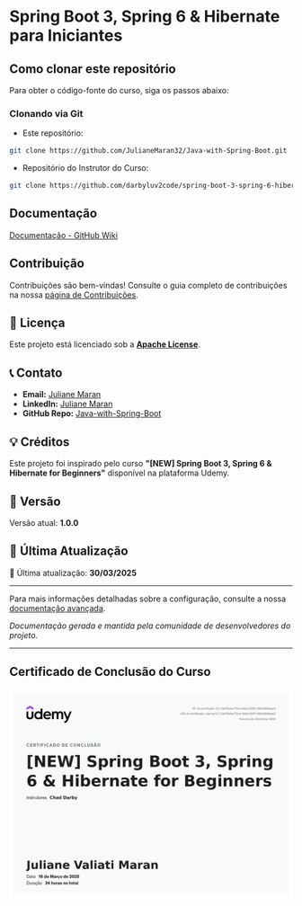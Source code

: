 # Spring Boot 3, Spring 6 & Hibernate para Iniciantes

## Como clonar este repositório

Para obter o código-fonte do curso, siga os passos abaixo:

### Clonando via Git

* Este repositório:

```sh
git clone https://github.com/JulianeMaran32/Java-with-Spring-Boot.git
```

* Repositório do Instrutor do Curso:

```sh
git clone https://github.com/darbyluv2code/spring-boot-3-spring-6-hibernate-for-beginners.git
```

## Documentação

[Documentação - GitHub Wiki](https://github.com/JulianeMaran32/Java-with-Spring-Boot/wiki)

## Contribuição

Contribuições são bem-vindas! Consulte o guia completo de contribuições na
nossa [página de Contribuições](https://github.com/JulianeMaran32/Java-with-Spring-Boot/wiki/Contributing).

## 📜 Licença

Este projeto está licenciado sob a **[Apache License](./LICENSE)**.

## 📞 Contato

- **Email:** [Juliane Maran](mailto:julianemaran@gmail.com)
- **LinkedIn:** [Juliane Maran](www.linkedin.com/in/juliane-maran)
- **GitHub Repo:** [Java-with-Spring-Boot](https://github.com/JulianeMaran32/Java-with-Spring-Boot)

## 💡 Créditos

Este projeto foi inspirado pelo curso **"[NEW] Spring Boot 3, Spring 6 & Hibernate for Beginners"** disponível na
plataforma Udemy.

## 🔖 Versão

Versão atual: **1.0.0**

## 🔄 Última Atualização

📅 Última atualização: **30/03/2025**

---

Para mais informações detalhadas sobre a configuração, consulte a
nossa [documentação avançada](https://github.com/JulianeMaran32/Java-with-Spring-Boot/wiki).

*Documentação gerada e mantida pela comunidade de desenvolvedores do projeto.*

---

## Certificado de Conclusão do Curso

![Certificado](docs/NEW_SpringBoot3_Spring6_HibernateForBeginners.jpg)



